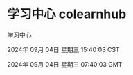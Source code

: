 # 学习中心 colearnhub
[学习中心](http://219.139.196.164:56308/colearnhub/)

2024年 09月 04日 星期三 15:40:03 CST

2024年 09月 04日 星期三 07:40:03 GMT
